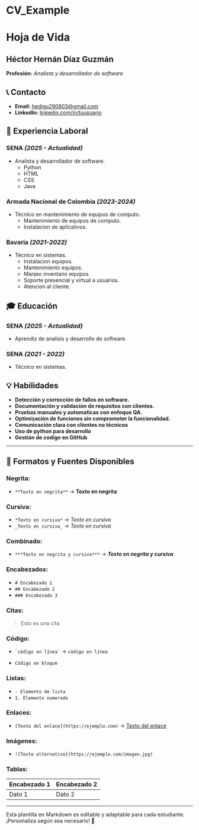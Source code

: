 # CV_Example
# Hoja de Vida

## Héctor Hernán Díaz Guzmán
**Profesión:** _Analista y desarrollador de software_

## 📞 Contacto
- **Email:** [hedigu290803@gmail.com](mailto:hedigu290803@gmail.com)
- **LinkedIn:** [linkedin.com/in/tuusuario](https://linkedin.com/in/tuusuario)

## 🏢 Experiencia Laboral
### **SENA** _(2025 - Actualidad)_
- Analista y desarrollador de software.
   - Python
   - HTML
   - CSS
   - Java
   
### **Armada Nacional de Colombia** _(2023-2024)_
- Técnico en mantenimiento de equipos de computo.
   - Mantenimiento de equipos de computo.
   - Instalacion de aplicativos.

### **Bavaria** _(2021-2022)_
- Técnico en sistemas.
   - Instalacion equipos.
   - Mantenimiento equipos.
   - Manjeo inventario equipos.
   - Soporte presencial y virtual a usuarios.
   - Atencion al cliente.

## 🎓 Educación
### **SENA** _(2025 - Actualidad)_
- Aprendiz de analisis y desarrollo de software.
### **SENA** _(2021 - 2022)_
- Técnico en sistemas.

## 💡 Habilidades
- **Detección y corrección de fallos en software.**
- **Documentación y validación de requisitos con clientes.**
- **Pruebas manuales y automaticas con enfoque QA.**
- **Optimización de funciones sin comprometer la funcionalidad.**
- **Comunicación clara con clientes no técnicos**
- **Uso de python para desarrollo**
- **Gestión de codigo en GitHub**

---

## 🎨 Formatos y Fuentes Disponibles

### **Negrita:**
- `**Texto en negrita**` → **Texto en negrita**

### **Cursiva:**
- `*Texto en cursiva*` → *Texto en cursiva*
- `_Texto en cursiva_` → _Texto en cursiva_

### **Combinado:**
- `***Texto en negrita y cursiva***` → ***Texto en negrita y cursiva***

### **Encabezados:**
- `# Encabezado 1`
- `## Encabezado 2`
- `### Encabezado 3`

### **Citas:**
> Esto es una cita

### **Código:**
- `` `código en línea` `` → `código en línea`
- ```
  Código en bloque
  ```

### **Listas:**
- `- Elemento de lista`
- `1. Elemento numerado`

### **Enlaces:**
- `[Texto del enlace](https://ejemplo.com)` → [Texto del enlace](https://ejemplo.com)

### **Imágenes:**
- `![Texto alternativo](https://ejemplo.com/imagen.jpg)`

### **Tablas:**
| Encabezado 1 | Encabezado 2 |
|-------------|-------------|
| Dato 1     | Dato 2      |

---

Esta plantilla en Markdown es editable y adaptable para cada estudiante. ¡Personaliza según sea necesario! 🎯

